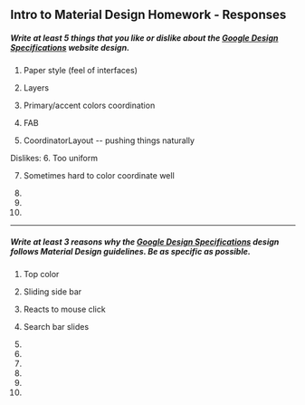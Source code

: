 ## Intro to Material Design Homework - Responses


##### Write at least 5 things that you like or dislike about the [Google Design Specifications](https://www.google.com/design/spec/material-design/introduction.html) website design.

1. Paper style (feel of interfaces)

2. Layers

3. Primary/accent colors coordination

4. FAB

5. CoordinatorLayout -- pushing things naturally

Dislikes:
6. Too uniform

7. Sometimes hard to color coordinate well

8.

9.

10.

---

##### Write at least 3 reasons why the [Google Design Specifications](https://www.google.com/design/spec/material-design/introduction.html) design follows Material Design guidelines. Be as specific as possible.

1. Top color

2. Sliding side bar

3. Reacts to mouse click

4. Search bar slides

5.

6.

7.

8.

9.

10. 

